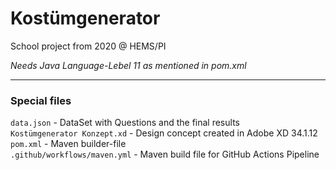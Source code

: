 # Kostümgenerator
School project from 2020 @ HEMS/PI

_Needs Java Language-Lebel 11 as mentioned in pom.xml_
____
### Special files
`data.json` - DataSet with Questions and the final results  
`Kostümgenerator Konzept.xd` - Design concept created in Adobe XD 34.1.12  
`pom.xml` - Maven builder-file  
`.github/workflows/maven.yml` - Maven build file for GitHub Actions Pipeline